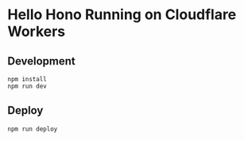 # Hello Hono Running on Cloudflare Workers

## Development

```
npm install
npm run dev
```

## Deploy

```
npm run deploy
```

